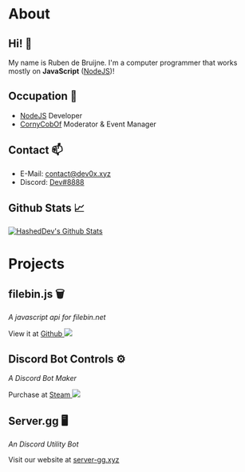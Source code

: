 # About
## Hi! 👋
My name is Ruben de Bruijne.
I'm a computer programmer that works mostly on **JavaScript** ([NodeJS](https://nodejs.org))!
## Occupation 🔧
- [NodeJS](https://nodejs.org) Developer
- [CornyCobOf](https://twitch.tv/cornycobof) Moderator & Event Manager

## Contact 📫
- E-Mail: [contact@dev0x.xyz](mailto:contact@dev0x.xyz)
- Discord: [Dev#8888](https://discord.com/users/449250687868469258)
## Github Stats 📈
[![HashedDev's Github Stats](https://github-readme-stats.vercel.app/api?username=HashedDev&count_private=true&show_icons=true)](https://github.com/anuraghazra/github-readme-stats)

# Projects
## filebin.js 🗑
*A javascript api for filebin.net*

View it at [Github ![](https://i.imgur.com/qVSy1qU.png)](https://github.com/HashedDev/filebin.js)
## Discord Bot Controls ⚙
*A Discord Bot Maker*

Purchase at [Steam ![](https://icons.iconarchive.com/icons/papirus-team/papirus-apps/16/steam-icon.png)](https://store.steampowered.com/app/1010170/Discord_Bot__Controls/)
## Server.gg 🖥
*An Discord Utility Bot*

Visit our website at [server-gg.xyz](http://server-gg.xyz)
